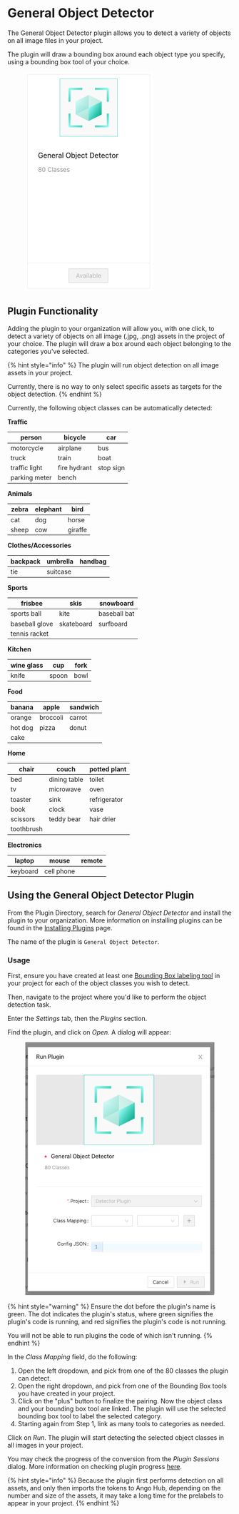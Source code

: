 # General Object Detector

The General Object Detector plugin allows you to detect a variety of objects on all image files in your project.

The plugin will draw a bounding box around each object type you specify, using a bounding box tool of your choice.

<figure><img src="../../.gitbook/assets/image (26).png" alt=""><figcaption></figcaption></figure>

## Plugin Functionality

Adding the plugin to your organization will allow you, with one click, to detect a variety of objects on all image (.jpg, .png) assets in the project of your choice. The plugin will draw a box around each object belonging to the categories you've selected.

{% hint style="info" %}
The plugin will run object detection on all image assets in your project.

Currently, there is no way to only select specific assets as targets for the object detection.
{% endhint %}

Currently, the following object classes can be automatically detected:

**Traffic**

| person        | bicycle      | car       |
| ------------- | ------------ | --------- |
| motorcycle    | airplane     | bus       |
| truck         | train        | boat      |
| traffic light | fire hydrant | stop sign |
| parking meter | bench        |           |

**Animals**

| zebra | elephant | bird    |
| ----- | -------- | ------- |
| cat   | dog      | horse   |
| sheep | cow      | giraffe |

**Clothes/Accessories**

| backpack | umbrella | handbag |
| -------- | -------- | ------- |
| tie      | suitcase |         |

**Sports**

| frisbee        | skis       | snowboard    |
| -------------- | ---------- | ------------ |
| sports ball    | kite       | baseball bat |
| baseball glove | skateboard | surfboard    |
| tennis racket  |            |              |

**Kitchen**

| wine glass | cup   | fork |
| ---------- | ----- | ---- |
| knife      | spoon | bowl |

**Food**

| banana  | apple    | sandwich |
| ------- | -------- | -------- |
| orange  | broccoli | carrot   |
| hot dog | pizza    | donut    |
| cake    |          |          |

**Home**

| chair      | couch        | potted plant |
| ---------- | ------------ | ------------ |
| bed        | dining table | toilet       |
| tv         | microwave    | oven         |
| toaster    | sink         | refrigerator |
| book       | clock        | vase         |
| scissors   | teddy bear   | hair drier   |
| toothbrush |              |              |

**Electronics**

| laptop   | mouse      | remote |
| -------- | ---------- | ------ |
| keyboard | cell phone |        |

## Using the General Object Detector Plugin

From the Plugin Directory, search for _General Object Detector_ and install the plugin to your organization. More information on installing plugins can be found in the [Installing Plugins](../installing-plugins.md) page.

The name of the plugin is `General Object Detector`.

### Usage

First, ensure you have created at least one [Bounding Box labeling tool](../../labeling/labeling-tools/bounding-box.md) in your project for each of the object classes you wish to detect.

Then, navigate to the project where you'd like to perform the object detection task.

Enter the _Settings_ tab, then the _Plugins_ section.

Find the plugin, and click on _Open._ A dialog will appear:

<figure><img src="../../.gitbook/assets/image (8) (1).png" alt=""><figcaption></figcaption></figure>

{% hint style="warning" %}
Ensure the dot before the plugin's name is green. The dot indicates the plugin's status, where green signifies the plugin's code is running, and red signifies the plugin's code is not running.

You will not be able to run plugins the code of which isn't running.
{% endhint %}

In the _Class Mapping_ field, do the following:

1. Open the left dropdown, and pick from one of the 80 classes the plugin can detect.
2. Open the right dropdown, and pick from one of the Bounding Box tools you have created in your project.
3. Click on the "plus" button to finalize the pairing. Now the object class and your bounding box tool are linked. The plugin will use the selected bounding box tool to label the selected category.
4. Starting again from Step 1, link as many tools to categories as needed.

Click on _Run_. The plugin will start detecting the selected object classes in all images in your project.

You may check the progress of the conversion from the _Plugin Sessions_ dialog. More information on checking plugin progress [here](../monitoring-plugin-progress.md).

{% hint style="info" %}
Because the plugin first performs detection on all assets, and only then imports the tokens to Ango Hub, depending on the number and size of the assets, it may take a long time for the prelabels to appear in your project.
{% endhint %}
